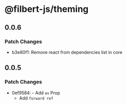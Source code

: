# @filbert-js/theming

## 0.0.6

### Patch Changes

- b3e80f1: Remove react from dependencies list in core

## 0.0.5

### Patch Changes

- 0ef9584: - Add `as` Prop
  - Add `forward ref`
